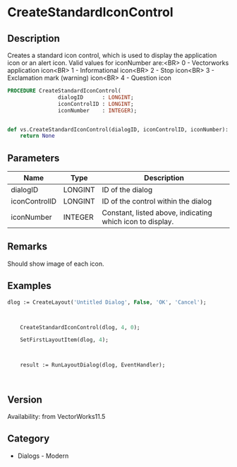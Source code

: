 # CreateStandardIconControl

## Description
Creates a standard icon control, which is used to display the application icon or an alert icon. Valid values for iconNumber are:&lt;BR&gt;
0 - Vectorworks application icon&lt;BR&gt;
1 - Informational icon&lt;BR&gt;
2 - Stop icon&lt;BR&gt;
3 - Exclamation mark (warning) icon&lt;BR&gt;
4 - Question icon

```pascal
PROCEDURE CreateStandardIconControl(
				dialogID      : LONGINT;
				iconControlID : LONGINT;
				iconNumber    : INTEGER);
```

```python

def vs.CreateStandardIconControl(dialogID, iconControlID, iconNumber):
    return None
```

## Parameters
|Name|Type|Description|
|---|---|---|
|dialogID|LONGINT|ID of the dialog|
|iconControlID|LONGINT|ID of the control within the dialog|
|iconNumber|INTEGER|Constant, listed above, indicating which icon to display.|

## Remarks
Should show image of each icon.

## Examples
```pascal
dlog := CreateLayout('Untitled Dialog', False, 'OK', 'Cancel');



	CreateStandardIconControl(dlog, 4, 0);

	SetFirstLayoutItem(dlog, 4);



	result := RunLayoutDialog(dlog, EventHandler);




```

## Version
Availability: from VectorWorks11.5
## Category
* Dialogs - Modern

